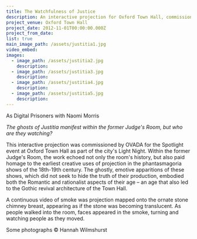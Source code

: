 ```yaml
---
title: The Watchfulness of Justice
description: An interactive projection for Oxford Town Hall, commissioned by OVADA
project_venue: Oxford Town Hall
project_date: 2012-11-01T00:00:00.000Z
project_from_date:
list: true
main_image_path: /assets/justitia1.jpg
video_embed:
images:
  - image_path: /assets/justitia2.jpg
    description:
  - image_path: /assets/justitia3.jpg
    description:
  - image_path: /assets/justitia4.jpg
    description:
  - image_path: /assets/justitia5.jpg
    description:
---
```

As Digital Prisoners with Naomi Morris

_The ghosts of Justitia manifest within the former Judge's Room, but who are they watching?_

This interactive projection was commissioned by OVADA for the Spotlight event at
Oxford Town Hall as part of the city's Light Night. Within the former Judge's Room,
the work echoed not only the room's history, but also paid homage to the earliest
creative uses of projection in the phantasmagoria shows of the 18th-19th century.
The ghostly, emotive apparitions of these shows, which did not seek to hide the
truth of their production, embodied both the Romantic and rationalist aspects of
their age – an age that also led to the Gothic revival architecture of the Town Hall.

A continuous video of smoke was projection mapped onto the ornate stone chimney breast,
appearing as if the stone was becoming translucent. As people walked into the room, 
faces appeared in the smoke, turning and watching people as they moved.

Some photographs &copy; Hannah Wilmshurst
